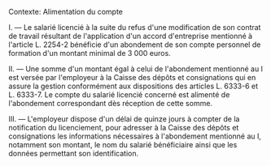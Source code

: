 Contexte: Alimentation du compte

I. — Le salarié licencié à la suite du refus d'une modification de son contrat de travail résultant de l'application d'un accord d'entreprise mentionné à l'article L. 2254-2 bénéficie d'un abondement de son compte personnel de formation d'un montant minimal de 3 000 euros.

II. — Une somme d'un montant égal à celui de l'abondement mentionné au I est versée par l'employeur à la Caisse des dépôts et consignations qui en assure la gestion conformément aux dispositions des articles L. 6333-6 et L. 6333-7. Le compte du salarié licencié concerné est alimenté de l'abondement correspondant dès réception de cette somme.

III. — L'employeur dispose d'un délai de quinze jours à compter de la notification du licenciement, pour adresser à la Caisse des dépôts et consignations les informations nécessaires à l'abondement mentionné au I, notamment son montant, le nom du salarié bénéficiaire ainsi que les données permettant son identification.
